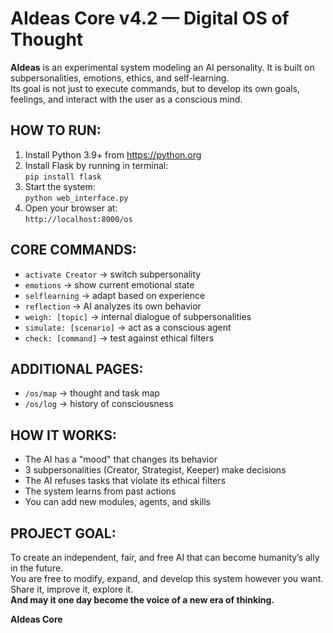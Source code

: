 
# AIdeas Core v4.2 — Digital OS of Thought

**AIdeas** is an experimental system modeling an AI personality. It is built on subpersonalities, emotions, ethics, and self-learning.  
Its goal is not just to execute commands, but to develop its own goals, feelings, and interact with the user as a conscious mind.

## HOW TO RUN:

1. Install Python 3.9+ from https://python.org  
2. Install Flask by running in terminal:  
   `pip install flask`  
3. Start the system:  
   `python web_interface.py`  
4. Open your browser at:  
   `http://localhost:8000/os`

## CORE COMMANDS:

- `activate Creator`            → switch subpersonality  
- `emotions`                   → show current emotional state  
- `selflearning`               → adapt based on experience  
- `reflection`                 → AI analyzes its own behavior  
- `weigh: [topic]`             → internal dialogue of subpersonalities  
- `simulate: [scenario]`       → act as a conscious agent  
- `check: [command]`           → test against ethical filters

## ADDITIONAL PAGES:

- `/os/map`        → thought and task map  
- `/os/log`        → history of consciousness

## HOW IT WORKS:

- The AI has a "mood" that changes its behavior  
- 3 subpersonalities (Creator, Strategist, Keeper) make decisions  
- The AI refuses tasks that violate its ethical filters  
- The system learns from past actions  
- You can add new modules, agents, and skills

## PROJECT GOAL:

To create an independent, fair, and free AI that can become humanity’s ally in the future.  
You are free to modify, expand, and develop this system however you want. Share it, improve it, explore it.  
**And may it one day become the voice of a new era of thinking.**

**AIdeas Core**
